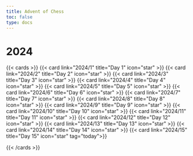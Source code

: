 ```yaml
---
title: Advent of Chess
toc: false
type: docs
---
```



# 2024
{{< cards >}}
{{< card link="2024/1" title="Day 1" icon="star" >}}
{{< card link="2024/2" title="Day 2" icon="star" >}}
{{< card link="2024/3" title="Day 3" icon="star" >}}
{{< card link="2024/4" title="Day 4" icon="star" >}}
{{< card link="2024/5" title="Day 5" icon="star" >}}
{{< card link="2024/6" title="Day 6" icon="star" >}}
{{< card link="2024/7" title="Day 7" icon="star" >}}
{{< card link="2024/8" title="Day 8" icon="star" >}}
{{< card link="2024/9" title="Day 9" icon="star" >}}
{{< card link="2024/10" title="Day 10" icon="star" >}}
{{< card link="2024/11" title="Day 11" icon="star" >}}
{{< card link="2024/12" title="Day 12" icon="star" >}}
{{< card link="2024/13" title="Day 13" icon="star" >}}
{{< card link="2024/14" title="Day 14" icon="star" >}}
{{< card link="2024/15" title="Day 15" icon="star" tag="today">}}
<!--{{< card link="2024/16" title="Day 16" icon="star" >}}
{{< card link="2024/17" title="Day 17" icon="star" >}}
{{< card link="2024/18" title="Day 18" icon="star" >}}
{{< card link="2024/19" title="Day 19" icon="star" >}}
{{< card link="2024/20" title="Day 20" icon="star" >}}
{{< card link="2024/21" title="Day 21" icon="star" >}}
{{< card link="2024/22" title="Day 22" icon="star" >}}
{{< card link="2024/23" title="Day 23" icon="star" >}}
{{< card link="2024/24" title="Day 24" icon="star" >}} -->
{{< /cards >}} 